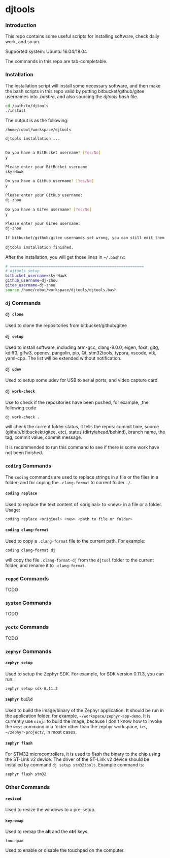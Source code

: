 # djtools
### Introduction

This repo contains some useful scripts for installing software, check daily work, and so on.

Supported system: Ubuntu 16.04/18.04

The commands in this repo are tab-completable. 

### Installation

The installation script will install some necessary software, and then make the bash scripts in this repo valid by putting bitbucket/github/gitee usernames into *.bashrc*, and also sourcing the *djtools.bash* file.

```bash
cd /path/to/djtools
./install
```

The output is as the following:

```bash
/home/robot/workspace/djtools

djtools installation ...

 
Do you have a BitBucket username? [Yes/No]
y
 
Please enter your BitBucket username
sky-Hawk
 
Do you have a GitHub username? [Yes/No]
y
 
Please enter your GitHub username:
dj-zhou
 
Do you have a GiTee username? [Yes/No]
y
 
Please enter your GiTee username:
dj-zhou
 
If bitbucket/github/gitee usernames set wrong, you can still edit them in ~/.bashrc
 
djtools installation finished.
```

After the installation, you will get those lines in `~/.bashrc`:

```bash
# ===========================================================
# djtools setup
bitbucket_username=sky-Hawk
github_username=dj-zhou
gitee_username=dj-zhou
source /home/robot/workspace/djtools/djtools.bash
```

### `dj` Commands

#### `dj clone`

Used to clone the repositories from bitbucket/github/gitee

#### `dj setup`

Used to install software, including arm-gcc, clang-9.0.0, eigen, foxit, gitg, kdiff3, glfw3, opencv, pangolin, pip, Qt, stm32tools, typora, vscode, vtk, yaml-cpp. The list will be extended without notification.

#### `dj udev`

Used to setup some udev for USB to serial ports, and  video capture card.

#### `dj work-check`

Use to check if the repositories have been pushed, for example, ,the following code 

```bash
dj work-check .
```

will check the current folder status, it tells the repos: commit time, source (github/bitbuckekt/gitee, etc), status (dirty/ahead/behind), branch name, the tag, commit value, commit message.

It is recommended to run this command to see if there is some work have not been finished.

### `coding` Commands

The `coding` commands are used to replace strings in a file or the files in a folder; and for coping the `.clang-format` to current folder `./`.

#### `coding replace`

Used to replace the text content of \<original\> to \<new\> in a file or a folder. Usage:

```bash
coding replace <original> <new> <path to file or folder>
```

#### `coding clang-format`

Used to copy a `.clang-format` file to the current path. For example:

```bash
coding clang-format dj
```

will copy the file `.clang-format-dj` from the `djtool` folder to the current folder, and rename it to `.clang-format`.

### `repod` Commands

TODO

### `system` Commands

TODO

### `yocto` Commands

TODO

### `zephyr` Commands

#### `zephyr setup`

Used to setup the Zephyr SDK. For example, for SDK version 0.11.3, you can run:

```bash
zephyr setup sdk-0.11.3
```



#### `zephyr build`

Used to build the image/binary of the Zephyr application. It should be run in the application folder, for example, `~/workspace/zephyr-app-demo`. It is currently use `ninja` to build the image, because I don't know how to invoke the `west` command in a folder other than the zephyr workspace, i.e., `~/zephyr-project/`, in most cases.

#### `zephyr flash`

For STM32 microcontrollers, it is used to flash the binary to the chip using the ST-Link v2 device. The driver of the ST-Link v2 device should be installed by command `dj setup stm32tools`. Example command is:

```bash
zephyr flash stm32
```

### Other Commands

#### `resized`

Used to resize the windows to a pre-setup.

#### `keyremap`

Used to remap the **alt** and the **ctrl** keys.

`touchpad`

Used to enable or disable the touchpad on the computer.